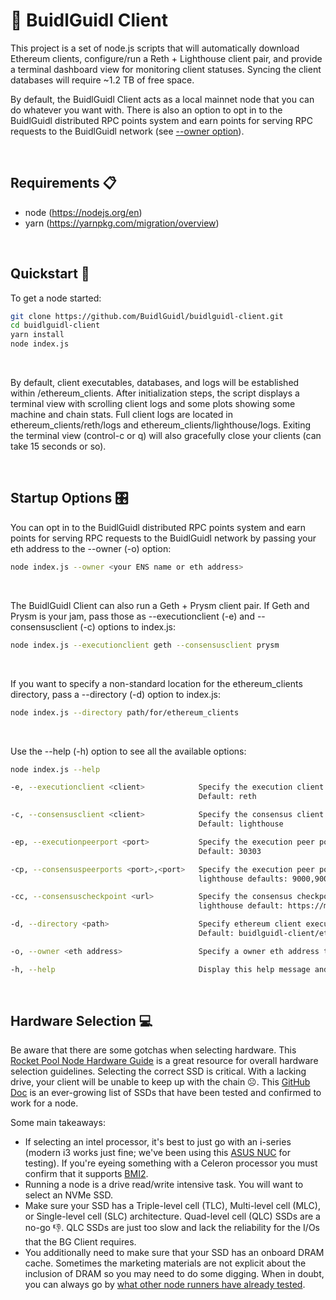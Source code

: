 # 📡 BuidlGuidl Client
This project is a set of node.js scripts that will automatically download Ethereum clients, configure/run a Reth + Lighthouse client pair, and provide a terminal dashboard view for monitoring client statuses. Syncing the client databases will require ~1.2 TB of free space.

By default, the BuidlGuidl Client acts as a local mainnet node that you can do whatever you want with. There is also an option to opt in to the BuidlGuidl distributed RPC points system and earn points for serving RPC requests to the BuidlGuidl network (see [--owner option](#startup-options--%EF%B8%8F)).

&nbsp;
&nbsp;
## Requirements  📋
- node (https://nodejs.org/en)
- yarn (https://yarnpkg.com/migration/overview)

&nbsp;
&nbsp;
## Quickstart  🚀
To get a node started:
  ```bash
  git clone https://github.com/BuidlGuidl/buidlguidl-client.git
  cd buidlguidl-client
  yarn install
  node index.js
  ```
&nbsp;

By default, client executables, databases, and logs will be established within /ethereum_clients. After initialization steps, the script displays a terminal view with scrolling client logs and some plots showing some machine and chain stats. Full client logs are located in ethereum_clients/reth/logs and ethereum_clients/lighthouse/logs. Exiting the terminal view (control-c or q) will also gracefully close your clients (can take 15 seconds or so).

&nbsp;
&nbsp;
## Startup Options  🎛️
You can opt in to the BuidlGuidl distributed RPC points system and earn points for serving RPC requests to the BuidlGuidl network by passing your eth address to the --owner (-o) option:
  ```bash
  node index.js --owner <your ENS name or eth address>
  ```
&nbsp;

The BuidlGuidl Client can also run a Geth + Prysm client pair. If Geth and Prysm is your jam, pass those as --executionclient (-e) and --consensusclient (-c) options to index.js:
  ```bash
  node index.js --executionclient geth --consensusclient prysm
  ```
&nbsp;

If you want to specify a non-standard location for the ethereum_clients directory, pass a --directory (-d) option to index.js:
  ```bash
  node index.js --directory path/for/ethereum_clients
  ```
&nbsp;

Use the --help (-h) option to see all the available options:
  ```bash
  node index.js --help

  -e, --executionclient <client>            Specify the execution client ('reth' or 'geth')
                                            Default: reth

  -c, --consensusclient <client>            Specify the consensus client ('lighthouse' or 'prysm')
                                            Default: lighthouse

  -ep, --executionpeerport <port>           Specify the execution peer port (must be a number)
                                            Default: 30303

  -cp, --consensuspeerports <port>,<port>   Specify the execution peer ports (must be two comma-separated numbers)
                                            lighthouse defaults: 9000,9001. prysm defaults: 12000,13000

  -cc, --consensuscheckpoint <url>          Specify the consensus checkpoint server URL
                                            lighthouse default: https://mainnet-checkpoint-sync.stakely.io/. prysm default: https://mainnet-checkpoint-sync.attestant.io/

  -d, --directory <path>                    Specify ethereum client executable, database, and logs directory
                                            Default: buidlguidl-client/ethereum_clients

  -o, --owner <eth address>                 Specify a owner eth address to opt in to the points system and distributed RPC network

  -h, --help                                Display this help message and exit
  ```

&nbsp;
&nbsp;
## Hardware Selection  💻
<!-- The BuidlGuidl team has tested and confirmed that the following economical hardware works great for running a BG Client:
- [ASUS NUC 13 PRO i3 (RNUC13ANKI30000UI)](https://www.newegg.com/asus-rnuc13anki30000ui-nuc-13-pro-intel-core-i3-1315u/p/N82E16856110280?Item=N82E16856110280)
- [KingSpec XG 7000 2TB M.2 2280 PCIe SSD](https://www.newegg.com/kingspec-2tb-xg-7000-series/p/0D9-000D-00172?Item=9SIB1V8JVN5929)
- [CORSAIR Vengeance 32GB (2 x 16GB) DDR4 3200 (CMSX32GX4M2A3200C22)](https://www.newegg.com/corsair-32gb-260-pin-ddr4-so-dimm-ddr4-3200/p/N82E16820236681?Item=N82E16820236681)

&nbsp; -->

Be aware that there are some gotchas when selecting hardware. This [Rocket Pool Node Hardware Guide](https://docs.rocketpool.net/guides/node/local/hardware) is a great resource for overall hardware selection guidelines. Selecting the correct SSD is critical. With a lacking drive, your client will be unable to keep up with the chain ☹️. This [GitHub Doc](https://gist.github.com/yorickdowne/f3a3e79a573bf35767cd002cc977b038) is an ever-growing list of SSDs that have been tested and confirmed to work for a node.

Some main takeaways:
- If selecting an intel processor, it's best to just go with an i-series (modern i3 works just fine; we've been using this [ASUS NUC](https://www.newegg.com/asus-rnuc13anki30000ui-nuc-13-pro-intel-core-i3-1315u/p/N82E16856110280?Item=N82E16856110280) for testing). If you're eyeing something with a Celeron processor you must confirm that it supports [BMI2](https://en.wikipedia.org/wiki/X86_Bit_manipulation_instruction_set#BMI2_(Bit_Manipulation_Instruction_Set_2)).
- Running a node is a drive read/write intensive task. You will want to select an NVMe SSD.
- Make sure your SSD has a Triple-level cell (TLC), Multi-level cell (MLC), or Single-level cell (SLC) architecture. Quad-level cell (QLC) SSDs are a no-go 👎. QLC SSDs are just too slow and lack the reliability for the I/Os that the BG Client requires.
- You additionally need to make sure that your SSD has an onboard DRAM cache. Sometimes the marketing materials are not explicit about the inclusion of DRAM so you may need to do some digging. When in doubt, you can always go by [what other node runners have already tested](https://gist.github.com/yorickdowne/f3a3e79a573bf35767cd002cc977b038).
